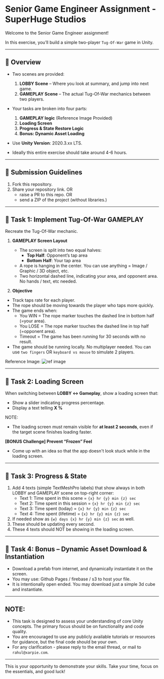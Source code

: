 # Senior Game Engineer Assignment - SuperHuge Studios

Welcome to the Senior Game Engineer assignment!

In this exercise, you’ll build a simple two-player `Tug-Of-War` game in Unity.

---

## 📄 Overview

- Two scenes are provided:

  1. **LOBBY Scene** – Where you look at summary, and jump into next game.
  2. **GAMEPLAY Scene** – The actual Tug-Of-War mechanics between two players.

- Your tasks are broken into four parts:

  1. **GAMEPLAY logic** (Reference Image Provided)
  2. **Loading Screen**
  3. **Progress & State Restore Logic**
  4. **Bonus: Dynamic Asset Loading**

- Use **Unity Version**: 2020.3.xx LTS.
- Ideally this entire exercise should take around 4-6 hours.

---

## 📝 Submission Guidelines

1. Fork this repository.
2. Share your repository link. OR
   - raise a PR to this repo. OR
   - send a ZIP of the project (without libraries.)

---

## 📝 Task 1: Implement Tug-Of-War GAMEPLAY

Recreate the Tug-Of-War mechanic.

1. **GAMEPLAY Screen Layout**

   - The screen is split into two equal halves:
     - **Top Half**: Opponent’s tap area
     - **Bottom Half**: Your tap area
   - A rope is hanging in the center. You can use anything = Image / Graphic / 3D object, etc.
   - Two horizontal dashed line, indicating your area, and opponent area. No hands / text, etc needed.

1. **Objective**

- Track taps rate for each player.
- The rope should be moving towards the player who taps more quickly.
- The game ends when:
  - You WIN = The rope marker touches the dashed line in bottom half (=your area).
  - You LOSE = The rope marker touches the dashed line in top half (=opponent area).
  - Timeout = The game has been running for 30 seconds with no result.
- The game should be running locally. No multiplayer needed. You can use `two fingers` OR `keyboard vs mouse` to simulate 2 players.

Reference Image:
![ref image](ReferenceImage.png)

---

## 📝 Task 2: Loading Screen

When switching between **LOBBY ↔ Gameplay**, show a loading screen that:

- Show a slider indicating progress percentage.
- Display a text telling **X %**

NOTE:

- The loading screen must remain visible for **at least 2 seconds**, even if the target scene finishes loading faster.

**[BONUS Challenge] Prevent “Frozen” Feel**

- Come up with an idea so that the app doesn't look stuck while in the loading screen.

---

## 📝 Task 3: Progress & State

1.  Add 4 texts (simple TextMeshPro labels) that show always in both LOBBY and GAMEPLAY scene on top-right corner:
    - Text 1: Time spent in this scene = `{x} hr {y} min {z} sec`
    - Text 2: Time spent in this session = `{x} hr {y} min {z} sec`
    - Text 3: Time spent (today) = `{x} hr {y} min {z} sec`
    - Text 4: Time spent (lifetime) = `{x} hr {y} min {z} sec`
2.  If needed show as `{w} days {x} hr {y} min {z} sec` as well.
3.  These should be updating every second.
4.  These 4 texts should NOT be showing in the loading screen.

---

## 📝 Task 4: **Bonus** – Dynamic Asset Download & Instantiation

- Download a prefab from internet, and dynamically instantiate it on the screen.
- You may use: Github Pages / firebase / s3 to host your file.
- It is intentionally open ended. You may download just a simple 3d cube and instantiate.

---

## NOTE:

- This task is designed to assess your understanding of core Unity concepts. The primary focus should be on functionality and code quality.
- You are encouraged to use any publicly available tutorials or resources for guidance, but the final code should be your own.
- For any clarification - please reply to the email thread, or mail to `rahul@xarpie.com`.

---

This is your opportunity to demonstrate your skills.
Take your time, focus on the essentials, and good luck!

